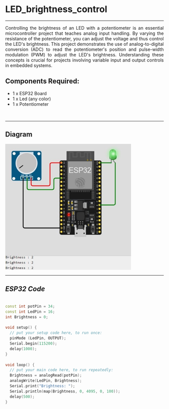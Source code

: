 # LED_brightness_control

<hr>

<div align ="justify">

Controlling the brightness of an LED with a potentiometer is an essential microcontroller project that teaches analog input handling. 
By varying the resistance of the potentiometer, you can adjust the voltage and thus control the LED's brightness. 
This project demonstrates the use of analog-to-digital conversion (ADC) to read the potentiometer's position and pulse-width modulation (PWM) to adjust the LED's brightness. Understanding these concepts is crucial for projects involving variable input and output controls in embedded systems.

</div>

## Components Required:
- 1 x ESP32 Board
- 1 x Led (any color)
- 1 x Potentiometer
  
<br>
<hr>

## Diagram

<img src="./Files/LED_brightness_control.jpg" width="400">
<hr>

## ***ESP32 Code***

```cpp

const int potPin = 34;
const int LedPin = 16;
int Brightness = 0;

void setup() {
  // put your setup code here, to run once:
  pinMode (LedPin, OUTPUT);
  Serial.begin(115200);
  delay(1000);
}

void loop() {
  // put your main code here, to run repeatedly:
  Brightness = analogRead(potPin);
  analogWrite(LedPin, Brightness);
  Serial.print("Brightness: ");
  Serial.println(map(Brightness, 0, 4095, 0, 100));
  delay(500);
}

```